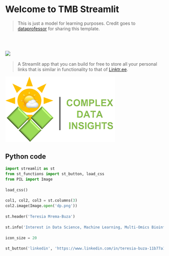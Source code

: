 # Welcome to TMB Streamlit
> This is just a model for learning purposes. Credit goes to [dataprofessor](https://github.com/dataprofessor/links) for sharing this template.

<br><br>

<img src="streamlit_logo.png" width="350">


> A Streamlit app that you can build for free to store all your personal links that is similar in functionality to that of [Linktr.ee](https://linktr.ee/).

<img src="23F54497-245E-413F-99C7-F3E295E4EA13.png" width="350">

## Python code
```python
import streamlit as st
from st_functions import st_button, load_css
from PIL import Image

load_css()

col1, col2, col3 = st.columns(3)
col2.image(Image.open('dp.png'))

st.header('Teresia Mrema-Buza')

st.info('Interest in Data Science, Machine Learning, Multi-Omics Bioinformatics and Data Visualization')

icon_size = 20

st_button('linkedin', 'https://www.linkedin.com/in/teresia-buza-11b77a1b/', 'Follow me on LinkedIn', icon_size)

```

